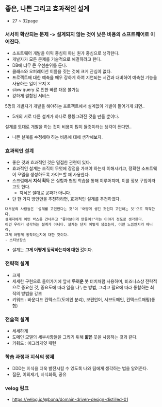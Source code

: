 ## 좋은, 나쁜 그리고 효과적인 설계
- 27 ~ 32page
### 서서히 확산되는 문제 -> 설계되지 않는 것이 낮은 비용의 소프트웨어로 이어진다.
- 소프트웨어 개발을 이익 중심이 아닌 원가 중심으로 생각한다.
- 개발자가 모든 문제를 기술적으로 해결하려고 한다.
- DB에 너무 큰 우선순위를 둔다.
- 클래스와 오퍼레이션 이름을 짓는 것에 크게 관심이 없다.
- 프로젝트에 대한 예측을 매우 강하게 하여 지연되는 시간과 대비하여 예측한 기능을 사용하는 일이 오지 X
- slow query 로 인한 빠른 대응 불가능
- 강하게 결합된 서비스

5명의 개발자가 개발을 해야하는 프로젝트에서 설계없이 개발이 들어가게 되면.. 
- 5개의 서로 다른 설계가 하나로 뭉뜽그려진 것을 만들 뿐이다.


설계를 토대로 개발을 하는 것이 비용이 많이 들것이라는 생각이 든다면..
- 나쁜 설계를 수정해야 하는 비용에 대해 생각해보자. 

### 효과적인 설계 
- 좋은 것과 효과적인 것은 밀접한 관련이 있다.
- 효과적인 설계는 조직이 무엇에 강점을 가져야 하는지 이해시키고, 정확한 소프트웨어 모델을 생성하도록 가이드할 때 사용한다.
- 스크럼에서 **지식 획득** 은 실험과 협업 학습을 통해 이루어지며, 이를 정보 구입이라고도 한다.
  - 지식은 절대로 공짜가 아니다.
- 단 한 가지 방안만을 추천하라면, 효과적인 설계를 추천하겠다.

```
대부분의 사람들은 '설계를 고민한다는 것'이 '어떻게 생긴 것인지 고민하는 것'으로 착각한다.
설계자에게 어떤 박스를 건네주고 "좋아보이게 만들어!"라는 이야기 정도로 생각한다.
이건 우리가 생각하는 설계가 아니다. 설계는 단지 어떻게 생겼는지, 어떤 느낌인지가 아니라,
그게 어떻게 동작하는지에 대한 것이다.
- 스티브잡스
```
- 설계는 **그게 어떻게 동작하는지에 대한 것**이다.

### 전략적 설계 
- 크게
- 세세한 구현으로 들어가기에 앞서 **두꺼운** 붓 터치처럼 사용하며, 비즈니스상 전략적으로 중요한 것, 중요도에 따라 일을 나누는 방법, 그리고 필요에 따라 통합하는 최적의 방법을 강조
- 키워드 : 바운디드 컨텍스트(도메인 분리), 보편언어, 서브도메인, 컨텍스트매핑(통합)

### 전술적 설계 
- 세세하게
- 도메인 모델의 세부사항들을 그리기 위해 **얇은** 붓을 사용하는 것과 같다.
- 키워드 : 애그리게잇 패턴

### 학습 과정과 지식의 정제 
- DDD는 지식을 더욱 발전시킬 수 있도록 나와 팀에게 생각하는 법을 알려준다.
- 질문, 이의제기, 지식회득, 공유

### velog 링크
- https://velog.io/@bona/domain-driven-design-distilled-01
